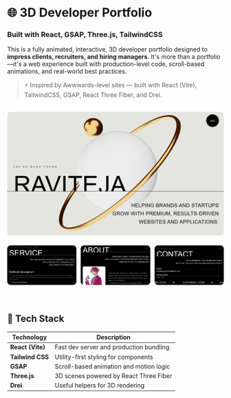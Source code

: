 # 🌐 3D Developer Portfolio

### Built with React, GSAP, Three.js, TailwindCSS

This is a fully animated, interactive, 3D developer portfolio designed to **impress clients, recruiters, and hiring managers**. It's more than a portfolio—it's a web experience built with production-level code, scroll-based animations, and real-world best practices.

> ⚡ Inspired by Awwwards-level sites — built with React (Vite), TailwindCSS, GSAP, React Three Fiber, and Drei.

<br/>
<div>
  <img src="./Images/Screenshot 2025-09-17 162512.png" alt="Hero" style="border-radius: 8px;"/>
  <div style="display: flex; justify-content: space-between; margin: 20px 0;">
    <img src="./Images/Screenshot 2025-09-17 162540.png" alt="Works" style="width: 32%; border-radius: 8px;"/>
    <img src="./Images/Screenshot 2025-09-17 162558.png" alt="ContactSummary" style="width: 32%; border-radius: 8px;"/>
    <img src="./Images/Screenshot 2025-09-17 162708.png" alt="Contact" style="width: 32%; border-radius: 8px;"/>
  </div>
</div>
<br/>


## 🚀 Tech Stack

| Technology       | Description                             |
| ---------------- | --------------------------------------- |
| **React (Vite)** | Fast dev server and production bundling |
| **Tailwind CSS** | Utility-first styling for components    |
| **GSAP**         | Scroll-based animation and motion logic |
| **Three.js**     | 3D scenes powered by React Three Fiber  |
| **Drei**         | Useful helpers for 3D rendering         |

